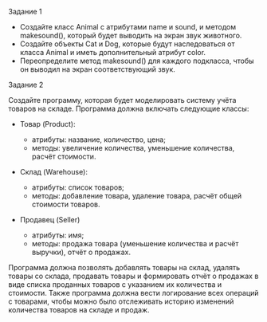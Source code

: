 Задание 1

- Создайте класс Animal с атрибутами name и sound, и методом makesound(), который будет выводить на экран звук животного.
- Создайте объекты Cat и Dog, которые будут наследоваться от класса Animal и иметь дополнительный атрибут color.
- Переопределите метод makesound() для каждого подкласса, чтобы он выводил на экран соответствующий звук.




Задание 2

Создайте программу, которая будет моделировать систему учёта товаров на складе. Программа должна включать следующие классы:

- Товар (Product):
    - атрибуты: название, количество, цена;
    - методы: увеличение количества, уменьшение количества, расчёт стоимости.

- Склад (Warehouse):
    - атрибуты: список товаров;
    - методы: добавление товара, удаление товара, расчёт общей стоимости товаров.

- Продавец (Seller)
    - атрибуты: имя;
    - методы: продажа товара (уменьшение количества и расчёт выручки), отчёт о продажах.

    
Программа должна позволять добавлять товары на склад, удалять товары со склада, продавать товары и формировать отчёт о продажах в виде 
списка проданных товаров с указанием их количества и стоимости. Также программа должна вести логирование всех операций с товарами, 
чтобы можно было отслеживать историю изменений количества товаров на складе и продаж.